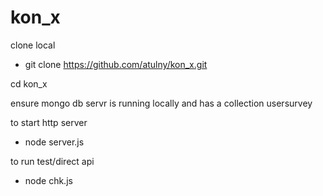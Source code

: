 # kon_x

clone local
  - git clone https://github.com/atulny/kon_x.git


cd kon_x

ensure mongo db servr is running locally
 and has a collection usersurvey
 
 
to start http server
  - node server.js
  
  
  
to run test/direct api
   - node chk.js
